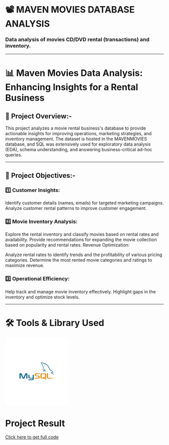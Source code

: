 # 📽️ MAVEN MOVIES DATABASE ANALYSIS


### Data analysis of movies CD/DVD rental (transactions) and inventory.

---
# 📊 Maven Movies Data Analysis: Enhancing Insights for a Rental Business

## 🔎 Project Overview:-
This project analyzes a movie rental business's database to provide actionable insights for improving operations, marketing strategies, and inventory management. The dataset is hosted in the MAVENMOVIES database, and SQL was extensively used for exploratory data analysis (EDA), schema understanding, and answering business-critical ad-hoc queries.

---

## 📌 Project Objectives:-

 ### 1️⃣ Customer Insights:

Identify customer details (names, emails) for targeted marketing campaigns.
Analyze customer rental patterns to improve customer engagement.

 ### 2️⃣ Movie Inventory Analysis:

Explore the rental inventory and classify movies based on rental rates and availability.
Provide recommendations for expanding the movie collection based on popularity and rental rates.
Revenue Optimization:

Analyze rental rates to identify trends and the profitability of various pricing categories.
Determine the most rented movie categories and ratings to maximize revenue.

 ### 3️⃣ Operational Efficiency:

Help track and manage movie inventory effectively.
Highlight gaps in the inventory and optimize stock levels.

---
# 🛠️ Tools & Library Used
<img src="https://github.com/Rahulswamy3005/Maven-Movies-Analysis/blob/2cafe8a4f4e5d7b07eebafb623dcba0b3cc1b263/logo.png" alt="Images/TOOL.jpeg" width="200"/> &nbsp;

# Project Result

[Click here to get full code](https://github.com/Rahulswamy3005/Maven-Movies-Analysis/blob/main/Movies%20Analysis%20And%20Codes.sql)


